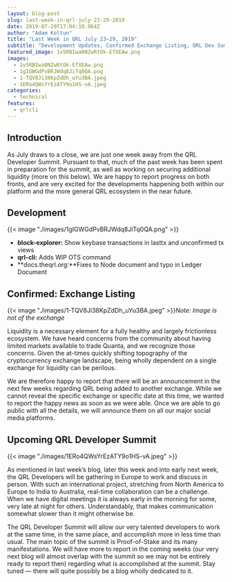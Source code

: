 ```yaml
---
layout: blog-post
slug: last-week-in-qrl-july-23-29-2019
date: 2019-07-29T17:04:10.964Z
author: "Adam Koltun"
title: "Last Week in QRL July 23–29, 2019"
subtitle: "Development Updates, Confirmed Exchange Listing, QRL Dev Summit next week"
featured_image: 1vSRBIwa0NZwRtOk-EfXEAw.png
images:
  - 1vSRBIwa0NZwRtOk-EfXEAw.png
  - 1gIGWGdPvBRJWdq8JiTq0QA.png
  - 1-TQV8Ji38KpZdDh_uYu3BA.jpeg
  - 1ERo4QWsYrEzATY9o1HS-vA.jpeg
categories:
  - technical
features:
  - qrlcli
---
```


## Introduction

As July draws to a close, we are just one week away from the QRL Developer Summit. Pursuant to that, much of the past week has been spent in preparation for the summit, as well as working on securing additional liquidity (more on this below). We are happy to report progress on both fronts, and are very excited for the developments happening both within our platform and the more general QRL ecosystem in the near future.

## Development

{{< image "./images/1gIGWGdPvBRJWdq8JiTq0QA.png" >}}

* **block-explorer:** Show keybase transactions in lasttx and unconfirmed tx views
* **qrl-cli:** Adds WIP OTS command
* **docs.theqrl.org:**Fixes to Node document and typo in Ledger Document

## Confirmed: Exchange Listing

{{< image "./images/1-TQV8Ji38KpZdDh_uYu3BA.jpeg" >}}*Note: Image is not of the exchange*

Liquidity is a necessary element for a fully healthy and largely frictionless ecosystem. We have heard concerns from the community about having limited markets available to trade Quanta, and we recognize those concerns. Given the at-times quickly shifting topography of the cryptocurrency exchange landscape, being wholly dependent on a single exchange for liquidity can be perilous.

We are therefore happy to report that there will be an announcement in the next few weeks regarding QRL being added to another exchange. While we cannot reveal the specific exchange or specific date at this time, we wanted to report the happy news as soon as we were able. Once we are able to go public with all the details, we will announce them on all our major social media platforms.

## Upcoming QRL Developer Summit

{{< image "./images/1ERo4QWsYrEzATY9o1HS-vA.jpeg" >}}

As mentioned in last week’s blog, later this week and into early next week, the QRL Developers will be gathering in Europe to work and discuss in person. With such an international project, stretching from North America to Europe to India to Australia, real-time collaboration can be a challenge. When we have digital meetings it is always early in the morning for some, very late at night for others. Understandably, that makes communication somewhat slower than it might otherwise be.

The QRL Developer Summit will allow our very talented developers to work at the same time, in the same place, and accomplish more in less time than usual. The main topic of the summit is Proof-of-Stake and its many manifestations. We will have more to report in the coming weeks (our very next blog will almost overlap with the summit so we may not be entirely ready to report then) regarding what is accomplished at the summit. Stay tuned — there will quite possibly be a blog wholly dedicated to it.